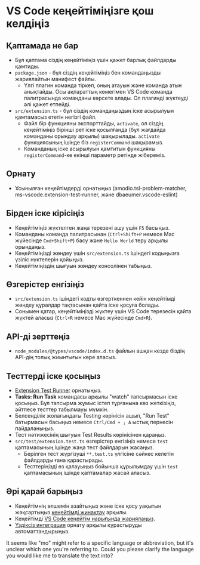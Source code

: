 # VS Code кеңейтіміңізге қош келдіңіз

## Қаптамада не бар

* Бұл қаптама сіздің кеңейтіміңіз үшін қажет барлық файлдарды қамтиды.
* `package.json` - бұл сіздің кеңейтіміңіз бен командаңызды жариялайтын манифест файлы.
  * Үлгі плагин команда тіркеп, оның атауын және команда атын анықтайды. Осы ақпараттың көмегімен VS Code команда палитрасында команданы көрсете алады. Ол плагинді жүктеуді әлі қажет етпейді.
* `src/extension.ts` - бұл сіздің командаңыздың іске асырылуын қамтамасыз ететін негізгі файл.
  * Файл бір функцияны экспорттайды, `activate`, ол сіздің кеңейтіміңіз бірінші рет іске қосылғанда (бұл жағдайда команданы орындау арқылы) шақырылады. `activate` функциясының ішінде біз `registerCommand` шақырамыз.
  * Команданың іске асырылуын қамтитын функцияны `registerCommand`-ке екінші параметр ретінде жібереміз.

## Орнату

* Ұсынылған кеңейтімдерді орнатыңыз (amodio.tsl-problem-matcher, ms-vscode.extension-test-runner, және dbaeumer.vscode-eslint)

## Бірден іске кірісіңіз

* Кеңейтіміңіз жүктелген жаңа терезені ашу үшін `F5` басыңыз.
* Команданы команда палитрасынан (`Ctrl+Shift+P` немесе Mac жүйесінде `Cmd+Shift+P`) басу және `Hello World` теру арқылы орындаңыз.
* Кеңейтіміңізді жөндеу үшін `src/extension.ts` ішіндегі кодыңызға үзіліс нүктелерін қойыңыз.
* Кеңейтіміңіздің шығуын жөндеу консолінен табыңыз.

## Өзгерістер енгізіңіз

* `src/extension.ts` ішіндегі кодты өзгерткеннен кейін кеңейтімді жөндеу құралдар тақтасынан қайта іске қосуға болады.
* Сонымен қатар, кеңейтіміңізді жүктеу үшін VS Code терезесін қайта жүктей аласыз (`Ctrl+R` немесе Mac жүйесінде `Cmd+R`).

## API-ді зерттеңіз

* `node_modules/@types/vscode/index.d.ts` файлын ашқан кезде біздің API-дің толық жиынтығын көре аласыз.

## Тесттерді іске қосыңыз

* [Extension Test Runner](https://marketplace.visualstudio.com/items?itemName=ms-vscode.extension-test-runner) орнатыңыз.
* **Tasks: Run Task** командасы арқылы "watch" тапсырмасын іске қосыңыз. Бұл тапсырма жұмыс істеп тұрғанына көз жеткізіңіз, әйтпесе тесттер табылмауы мүмкін.
* Белсенділік жолағындағы Testing көрінісін ашып, "Run Test" батырмасын басыңыз немесе `Ctrl/Cmd + ; A` ыстық пернесін пайдаланыңыз.
* Тест нәтижесінің шығуын Test Results көрінісінен қараңыз.
* `src/test/extension.test.ts` өзгерістер енгізіңіз немесе `test` қаптамасының ішінде жаңа тест файлдарын жасаңыз.
  * Берілген тест жүргізуші `**.test.ts` үлгісіне сәйкес келетін файлдарды ғана қарастырады.
  * Тесттеріңізді өз қалауыңыз бойынша құрылымдау үшін `test` қаптамасының ішінде қаптамалар жасай аласыз.

## Әрі қарай барыңыз

* Кеңейтімнің өлшемін азайтыңыз және іске қосу уақытын жақсартыңыз [кеңейтімді жинақтау](https://code.visualstudio.com/api/working-with-extensions/bundling-extension) арқылы.
* Кеңейтімді [VS Code кеңейтім нарығында жариялаңыз](https://code.visualstudio.com/api/working-with-extensions/publishing-extension).
* [Үздіксіз интеграция](https://code.visualstudio.com/api/working-with-extensions/continuous-integration) орнату арқылы құрастыруды автоматтандырыңыз.

It seems like "mo" might refer to a specific language or abbreviation, but it's unclear which one you're referring to. Could you please clarify the language you would like me to translate the text into?